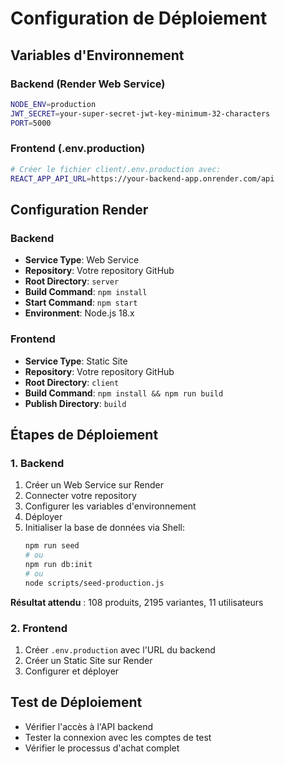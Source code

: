 # Configuration de Déploiement

## Variables d'Environnement

### Backend (Render Web Service)
```bash
NODE_ENV=production
JWT_SECRET=your-super-secret-jwt-key-minimum-32-characters
PORT=5000
```

### Frontend (.env.production)
```bash
# Créer le fichier client/.env.production avec:
REACT_APP_API_URL=https://your-backend-app.onrender.com/api
```

## Configuration Render

### Backend
- **Service Type**: Web Service
- **Repository**: Votre repository GitHub
- **Root Directory**: `server`
- **Build Command**: `npm install`
- **Start Command**: `npm start`
- **Environment**: Node.js 18.x

### Frontend
- **Service Type**: Static Site
- **Repository**: Votre repository GitHub  
- **Root Directory**: `client`
- **Build Command**: `npm install && npm run build`
- **Publish Directory**: `build`

## Étapes de Déploiement

### 1. Backend
1. Créer un Web Service sur Render
2. Connecter votre repository
3. Configurer les variables d'environnement
4. Déployer
5. Initialiser la base de données via Shell:
   ```bash
   npm run seed
   # ou
   npm run db:init
   # ou
   node scripts/seed-production.js
   ```
   
**Résultat attendu** : 108 produits, 2195 variantes, 11 utilisateurs

### 2. Frontend
1. Créer `.env.production` avec l'URL du backend
2. Créer un Static Site sur Render
3. Configurer et déployer

## Test de Déploiement
- Vérifier l'accès à l'API backend
- Tester la connexion avec les comptes de test
- Vérifier le processus d'achat complet
